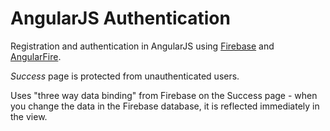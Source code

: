 # AngularJS Authentication
Registration and authentication in AngularJS using [Firebase](https://firebase.google.com/) and [AngularFire](https://github.com/firebase/angularfire).

*Success* page is protected from unauthenticated users.

Uses "three way data binding" from Firebase on the Success page - when you change the data in the Firebase database, it is reflected immediately in the view.

